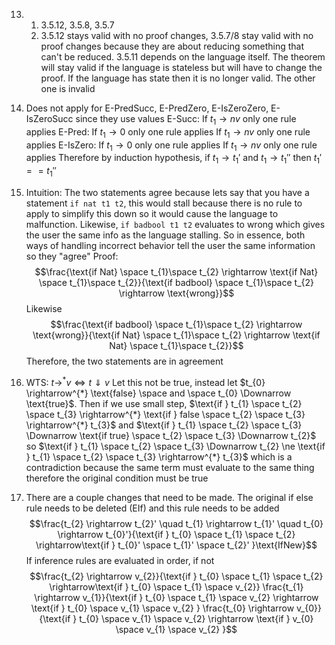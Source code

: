 13)
	1) 3.5.12, 3.5.8, 3.5.7
	2) 3.5.12 stays valid with no proof changes, 3.5.7/8 stay valid with no proof changes because they are about reducing something that can't be reduced. 3.5.11 depends on the language itself. The theorem will stay valid if the language is stateless but will have to change the proof. If the language has state then it is no longer valid. The other one is invalid
14)
	Does not apply for E-PredSucc, E-PredZero, E-IsZeroZero, E-IsZeroSucc since they use values
	E-Succ:
		If $t_{1} \rightarrow nv$ only one rule applies
	E-Pred:
		If $t_{1} \rightarrow 0$ only one rule applies
		If $t_{1} \rightarrow nv$ only one rule applies
	E-IsZero:
		If $t_{1} \rightarrow 0$ only one rule applies
		If $t_{1} \rightarrow nv$ only one rule applies
	Therefore by induction hypothesis, $\text{if } t_{1} \rightarrow t_{1}' \text{ and } t_{1} \rightarrow t_{1}''$ then $t_{1}' == t_{1}''$
	 
16)
	Intuition: The two statements agree because lets say that you have a statement `if nat t1 t2`, this would stall because there is no rule to apply to simplify this down so it would cause the language to malfunction. Likewise, `if badbool t1 t2` evaluates to wrong which gives the user the same info as the language stalling. So in essence, both ways of handling incorrect behavior tell the user the same information so they "agree"
	Proof:
	$$\frac{\text{if Nat} \space t_{1}\space t_{2} \rightarrow \text{if Nat} \space t_{1}\space t_{2}}{\text{if badbool} \space t_{1}\space t_{2} \rightarrow \text{wrong}}$$
	Likewise
	$$\frac{\text{if badbool} \space t_{1}\space t_{2} \rightarrow \text{wrong}}{\text{if Nat} \space t_{1}\space t_{2} \rightarrow \text{if Nat} \space t_{1}\space t_{2}}$$
	Therefore, the two statements are in agreement

17)
	WTS: $t \rightarrow^{*} v \iff t \Downarrow v$ 
	Let this not be true, instead let $t_{0} \rightarrow^{*} \text{false} \space and \space t_{0} \Downarrow \text{true}$. Then if we use small step, $\text{if } t_{1} \space t_{2} \space t_{3} \rightarrow^{*} \text{if } false \space t_{2} \space t_{3} \rightarrow^{*} t_{3}$ and $\text{if } t_{1} \space t_{2} \space t_{3} \Downarrow \text{if true} \space t_{2} \space t_{3} \Downarrow t_{2}$ so $\text{if } t_{1} \space t_{2} \space t_{3} \Downarrow t_{2} \ne \text{if } t_{1} \space t_{2} \space t_{3} \rightarrow^{*} t_{3}$ which is a contradiction because the same term must evaluate to the same thing therefore the original condition must be true 
18)
	There are a couple changes that need to be made. The original if else rule needs to be deleted (EIf) and this rule needs to be added
	$$\frac{t_{2} \rightarrow t_{2}' \quad t_{1} \rightarrow t_{1}' \quad t_{0} \rightarrow t_{0}'}{\text{if } t_{0} \space t_{1} \space t_{2} \rightarrow\text{if } t_{0}' \space t_{1}' \space t_{2}' }\text{IfNew}$$
	If inference rules are evaluated in order, if not
	$$\frac{t_{2} \rightarrow v_{2}}{\text{if } t_{0} \space t_{1} \space t_{2} \rightarrow\text{if } t_{0} \space t_{1} \space v_{2}} \frac{t_{1} \rightarrow v_{1}}{\text{if } t_{0} \space t_{1} \space v_{2} \rightarrow \text{if } t_{0} \space v_{1} \space v_{2} } \frac{t_{0} \rightarrow v_{0}}{\text{if } t_{0} \space v_{1} \space v_{2} \rightarrow \text{if } v_{0} \space v_{1} \space v_{2} }$$


